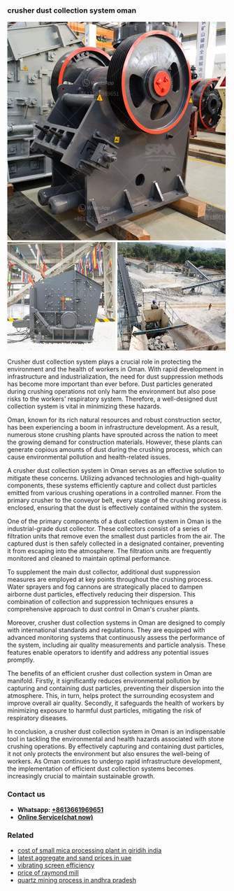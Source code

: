 <h3>crusher dust collection system oman</h3><img src='1708589387.jpg' alt=''><p>Crusher dust collection system plays a crucial role in protecting the environment and the health of workers in Oman. With rapid development in infrastructure and industrialization, the need for dust suppression methods has become more important than ever before. Dust particles generated during crushing operations not only harm the environment but also pose risks to the workers' respiratory system. Therefore, a well-designed dust collection system is vital in minimizing these hazards.</p><p>Oman, known for its rich natural resources and robust construction sector, has been experiencing a boom in infrastructure development. As a result, numerous stone crushing plants have sprouted across the nation to meet the growing demand for construction materials. However, these plants can generate copious amounts of dust during the crushing process, which can cause environmental pollution and health-related issues.</p><p>A crusher dust collection system in Oman serves as an effective solution to mitigate these concerns. Utilizing advanced technologies and high-quality components, these systems efficiently capture and collect dust particles emitted from various crushing operations in a controlled manner. From the primary crusher to the conveyor belt, every stage of the crushing process is enclosed, ensuring that the dust is effectively contained within the system.</p><p>One of the primary components of a dust collection system in Oman is the industrial-grade dust collector. These collectors consist of a series of filtration units that remove even the smallest dust particles from the air. The captured dust is then safely collected in a designated container, preventing it from escaping into the atmosphere. The filtration units are frequently monitored and cleaned to maintain optimal performance.</p><p>To supplement the main dust collector, additional dust suppression measures are employed at key points throughout the crushing process. Water sprayers and fog cannons are strategically placed to dampen airborne dust particles, effectively reducing their dispersion. This combination of collection and suppression techniques ensures a comprehensive approach to dust control in Oman's crusher plants.</p><p>Moreover, crusher dust collection systems in Oman are designed to comply with international standards and regulations. They are equipped with advanced monitoring systems that continuously assess the performance of the system, including air quality measurements and particle analysis. These features enable operators to identify and address any potential issues promptly.</p><p>The benefits of an efficient crusher dust collection system in Oman are manifold. Firstly, it significantly reduces environmental pollution by capturing and containing dust particles, preventing their dispersion into the atmosphere. This, in turn, helps protect the surrounding ecosystem and improve overall air quality. Secondly, it safeguards the health of workers by minimizing exposure to harmful dust particles, mitigating the risk of respiratory diseases.</p><p>In conclusion, a crusher dust collection system in Oman is an indispensable tool in tackling the environmental and health hazards associated with stone crushing operations. By effectively capturing and containing dust particles, it not only protects the environment but also ensures the well-being of workers. As Oman continues to undergo rapid infrastructure development, the implementation of efficient dust collection systems becomes increasingly crucial to maintain sustainable growth.</p><h3>Contact us</h3><ul><li><strong>Whatsapp:&nbsp;<a href="https://wa.me/8613661969651">+8613661969651</a></strong></li><li><a href="https://swt.shibang-china.com/?git&amp;zhl&amp;crusher dust collection system oman"><strong>Online Service(chat now)</strong></a></li></ul><h3>Related</h3><ul><li><a href='cost of small mica processing plant in giridih india.md'>cost of small mica processing plant in giridih india</a></li><li><a href='latest aggregate and sand prices in uae.md'>latest aggregate and sand prices in uae</a></li><li><a href='vibrating screen efficiency.md'>vibrating screen efficiency</a></li><li><a href='price of raymond mill.md'>price of raymond mill</a></li><li><a href='quartz mining process in andhra pradesh.md'>quartz mining process in andhra pradesh</a></li></ul>